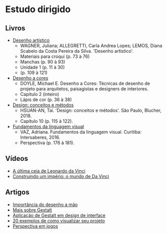 # Estudo dirigido

## Livros

- [Desenho artístico](https://integrada.minhabiblioteca.com.br/#/books/9788595022423/pageid/72)
  - WAGNER, Juliana; ALLEGRETTI, Carla Andrea Lopes; LEMOS, Diana Scabelo da Costa Pereira da Silva. 'Desenho artístico'.
  - Materiais para croqui (p. 73 à 76)
  - Manchas (p. 90 à 93)
  - Unidade 1 (p. 11 à 30)
  - (p. 109 à 121)
- [Desenho a cores](https://integrada.minhabiblioteca.com.br/#/books/9788577801640/pageid/29)
  - DOYLE, Michael E. Desenho a Cores: Técnicas de desenho de projeto para arquitetos, paisagistas e designers de interiores.
  - Capítulo 2 (inteiro)
  - Lápis de cor (p. 36 à 38)
- [Design: conceitos e métodos](https://integrada.minhabiblioteca.com.br/#/books/9788521210115/pageid/115)
  - HSUAN-AN, Tai. 'Design: conceitos e métodos'. São Paulo, Blucher, 2018.
  - Capítulo 10 (p. 115 à 122).
- [Fundamentos da linguagem visual](https://plataforma.bvirtual.com.br/Leitor/Loader/39230/pdf)
  - VAZ, Adriana. Fundamentos da linguagem visual. Curitiba: Intersaberes, 2016.
  - Perspectiva (p. 176 à 181).

## Vídeos

- [A última ceia de Leonardo da Vinci](https://www.youtube.com/watch?v=5Po4PrwROas)
- [Construindo um império: o mundo de Da Vinci](https://www.youtube.com/watch?v=dyXP5mq8hCE)

## Artigos

- [Importância do desenho a mão](https://casavogue.globo.com/Colunas/Studio-Arthur-Casas/noticia/2016/02/importancia-do-desenho-mao.html)
- [Mais sobre Gestalt](https://mediacdns3.ulife.com.br/PAT/Upload/2086381/UnidadeXIComposionaArquitetura_20201105173237.pdf)
- [Aplicação de Gestalt em design de interface](https://brasil.uxdesign.cc/as-leis-da-gestalt-aplicadas-ao-design-de-interfaces-efc480dc06ec)
- [20 exemplos de como visualizar seu projeto](https://www.archdaily.com.br/br/941964/axonometria-na-arquitetura-brasileira-20-exemplos-de-como-visualizar-seu-projeto)
- [Perspectiva em jogos](https://www.nintendoblast.com.br/2022/04/super-paper-mario-wii-15-anos-blast-from-the-past.html)
